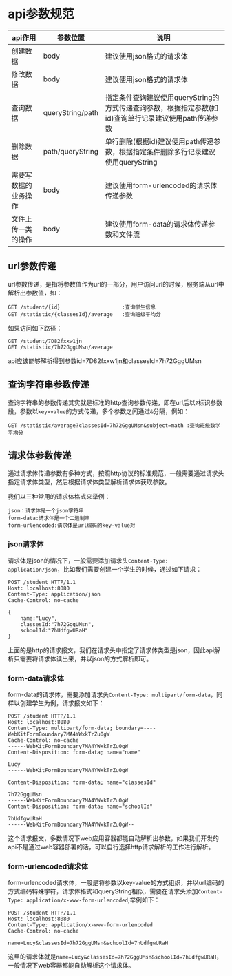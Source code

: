 # api参数规范

|api作用|参数位置|说明|
|----|----|----|
|创建数据|body|建议使用json格式的请求体|
|修改数据|body|建议使用json格式的请求体|
|查询数据|queryString/path|指定条件查询建议使用queryString的方式传递查询参数，根据指定参数(如id)查询单行记录建议使用path传递参数|
|删除数据|path/queryString|单行删除(根据id)建议使用path传递参数，根据指定条件删除多行记录建议使用queryString|
|需要写数据的业务操作|body|建议使用form-urlencoded的请求体传递参数|
|文件上传一类的操作|body|建议使用form-data的请求体传递参数和文件流|

## url参数传递

url参数传递，是指将参数值作为url的一部分，用户访问url的时候，服务端从url中解析出参数值，如：

```
GET /student/{id}                    :查询学生信息
GET /statistic/{classesId}/average   :查询班级平均分
```

如果访问如下路径：

```
GET /student/7D82fxxw1jn
GET /statistic/7h72GggUMsn/average
```

api应该能够解析得到参数id=7D82fxxw1jn和classesId=7h72GggUMsn

## 查询字符串参数传递

查询字符串的参数传递其实就是标准的http查询参数传递，即在url后以`?`标识参数段，参数以`key=value`的方式传递，多个参数之间通过`&`分隔，例如：

```
GET /statistic/average?classesId=7h72GggUMsn&subject=math :查询班级数学平均分
```

## 请求体参数传递

通过请求体传递参数有多种方式，按照http协议的标准规范，一般需要通过请求头指定请求体类型，然后根据请求体类型解析请求体获取参数。

我们以三种常用的请求体格式来举例：

```
json：请求体是一个json字符串
form-data:请求体是一个二进制串
form-urlencoded:请求体是url编码的key-value对
```

### json请求体

请求体是json的情况下，一般需要添加请求头`Content-Type: application/json`，比如我们需要创建一个学生的时候，通过如下请求：

```
POST /student HTTP/1.1
Host: localhost:8080
Content-Type: application/json
Cache-Control: no-cache

{
    name:"Lucy",
    classesId:"7h72GggUMsn",
    schoolId:"7hUdfgwURaH"
}
```

上面的是http的请求报文，我们在请求头中指定了请求体类型是json，因此api解析只需要将请求体读出来，并以json的方式解析即可。

### form-data请求体

form-data的请求体，需要添加请求头`Content-Type: multipart/form-data`，同样以创建学生为例，请求报文如下：

```
POST /student HTTP/1.1
Host: localhost:8080
Content-Type: multipart/form-data; boundary=----WebKitFormBoundary7MA4YWxkTrZu0gW
Cache-Control: no-cache
------WebKitFormBoundary7MA4YWxkTrZu0gW
Content-Disposition: form-data; name="name"

Lucy
------WebKitFormBoundary7MA4YWxkTrZu0gW

Content-Disposition: form-data; name="classesId"

7h72GggUMsn
------WebKitFormBoundary7MA4YWxkTrZu0gW
Content-Disposition: form-data; name="schoolId"

7hUdfgwURaH
------WebKitFormBoundary7MA4YWxkTrZu0gW--
```

这个请求报文，多数情况下web应用容器都能自动解析出参数，如果我们开发的api不是通过web容器部署的话，可以自行选择http请求解析的工作进行解析。

### form-urlencoded请求体

form-urlencoded请求体，一般是将参数以key-value的方式组织，并以url编码的方式编码特殊字符，请求体格式和queryString相似，需要在请求头添加`Content-Type: application/x-www-form-urlencoded`,举例如下：

```
POST /student HTTP/1.1
Host: localhost:8080
Content-Type: application/x-www-form-urlencoded
Cache-Control: no-cache

name=Lucy&classesId=7h72GggUMsn&schoolId=7hUdfgwURaH
```

这里的请求体就是`name=Lucy&classesId=7h72GggUMsn&schoolId=7hUdfgwURaH`，一般情况下web容器都能自动解析这个请求体。
